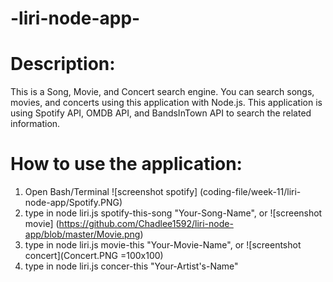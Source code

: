 # -liri-node-app-

# Description:

This is a Song, Movie, and Concert search engine. You can search songs, movies, and concerts using this application with Node.js. This application is using Spotify API, OMDB API, and BandsInTown API to search the related information.

# How to use the application:

1. Open Bash/Terminal 
![screenshot spotify] (coding-file/week-11/liri-node-app/Spotify.PNG)
2. type in node liri.js spotify-this-song "Your-Song-Name", or
![screenshot movie] (https://github.com/Chadlee1592/liri-node-app/blob/master/Movie.png)
3. type in node liri.js movie-this "Your-Movie-Name", or
![screentshot concert](Concert.PNG =100x100)
4. type in node liri.js concer-this "Your-Artist's-Name"

